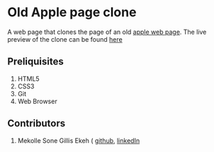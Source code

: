 # Old Apple page clone
A web page that clones the page of an old [apple web page](https://web.archive.org/web/20140301004610/http://www.apple.com/). The live preview of the clone can be found [here](https://sonegillis.github.io/old-apple-page-clone/)

## Preliquisites
1. HTML5
2. CSS3
3. Git
4. Web Browser

## Contributors
1. Mekolle Sone Gillis Ekeh ( [github](https://github.com/sonegillis), [linkedIn](www.linkedin.com/in/mekolle-sone-gillis-ekeh-junior-7180bb162)
